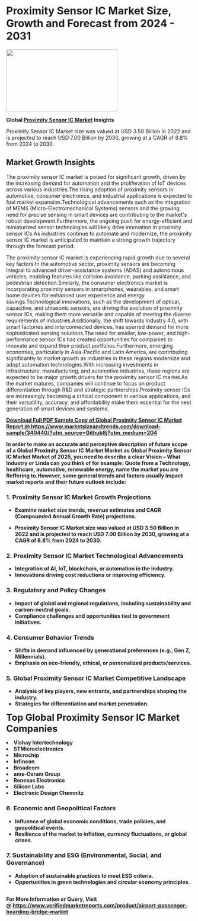 <H1>Proximity Sensor IC Market Size, Growth and Forecast from 2024 - 2031</H1><img class="aligncenter size-medium wp-image-584254" src="https://thirdeyenews.in/wp-content/uploads/2024/09/Global-Market-Research-300x168.jpeg" alt="" width="300" height="168" /><p><strong>Global&nbsp;<a href="https://www.marketsizeandtrends.com/download-sample/340440/?utm_source=Github8j?utm_medium=204">Proximity Sensor IC Market</a> Insights</strong></p><p>Proximity Sensor IC Market size was valued at USD 3.50 Billion in 2022 and is projected to reach USD 7.00 Billion by 2030, growing at a CAGR of 8.8% from 2024 to 2030.</p><p><h2>Market Growth Insights</h2> <p>The proximity sensor IC market is poised for significant growth, driven by the increasing demand for automation and the proliferation of IoT devices across various industries.The rising adoption of proximity sensors in automotive, consumer electronics, and industrial applications is expected to fuel market expansion.Technological advancements such as the integration of MEMS (Micro-Electromechanical Systems) sensors and the growing need for precise sensing in smart devices are contributing to the market's robust development.Furthermore, the ongoing push for energy-efficient and miniaturized sensor technologies will likely drive innovation in proximity sensor ICs.As industries continue to automate and modernize, the proximity sensor IC market is anticipated to maintain a strong growth trajectory through the forecast period.</p> <p><strong><a href="#"></a></strong></p> <p>The proximity sensor IC market is experiencing rapid growth due to several key factors.In the automotive sector, proximity sensors are becoming integral to advanced driver-assistance systems (ADAS) and autonomous vehicles, enabling features like collision avoidance, parking assistance, and pedestrian detection.Similarly, the consumer electronics market is incorporating proximity sensors in smartphones, wearables, and smart home devices for enhanced user experience and energy savings.Technological innovations, such as the development of optical, capacitive, and ultrasonic sensors, are driving the evolution of proximity sensor ICs, making them more versatile and capable of meeting the diverse requirements of industries.Additionally, the shift towards Industry 4.0, with smart factories and interconnected devices, has spurred demand for more sophisticated sensing solutions.The need for smaller, low-power, and high-performance sensor ICs has created opportunities for companies to innovate and expand their product portfolios.Furthermore, emerging economies, particularly in Asia-Pacific and Latin America, are contributing significantly to market growth as industries in these regions modernize and adopt automation technologies.With increasing investments in infrastructure, manufacturing, and automotive industries, these regions are expected to be major growth drivers for the proximity sensor IC market.As the market matures, companies will continue to focus on product differentiation through R&D and strategic partnerships.Proximity sensor ICs are increasingly becoming a critical component in various applications, and their versatility, accuracy, and affordability make them essential for the next generation of smart devices and systems.</p> <p><strong><a href="#"></p><p><span class=""><strong>Download Full PDF Sample Copy of Global Proximity Sensor IC Market Report</strong> @ <a href="https://www.marketsizeandtrends.com/download-sample/340440/?utm_source=Github8j?utm_medium=204" target="_blank">https://www.marketsizeandtrends.com/download-sample/340440/?utm_source=Github8j?utm_medium=204</a></span></p><p>In order to make an accurate and perceptive description of future scope of a Global&nbsp;Proximity Sensor IC Market Market as Global&nbsp;Proximity Sensor IC Market Market of 2025, you need to describe a clear Vision &ndash; What Industry or Linda can you think of for example: Quote from a Technology, healthcare, automotive, renewable energy, name the market you are Reffering to.However, some general trends and factors usually impact market reports and their future outlook include:</p><h3>1.&nbsp;<strong>Proximity Sensor IC Market Growth Projections</strong></h3><ul><li>Examine market size trends, revenue estimates and CAGR (Compounded Annual Growth Rate) projections.</li><li><p>Proximity Sensor IC Market size was valued at USD 3.50 Billion in 2022 and is projected to reach USD 7.00 Billion by 2030, growing at a CAGR of 8.8% from 2024 to 2030.</p></li></ul><h3>2.&nbsp;<strong>Proximity Sensor IC Market Technological Advancements</strong></h3><ul><li>Integration of AI, IoT, blockchain, or automation in the industry.</li><li>Innovations driving cost reductions or improving efficiency.</li></ul><h3>3.&nbsp;<strong>Regulatory and Policy Changes</strong></h3><ul><li>Impact of global and regional regulations, including sustainability and carbon-neutral goals.</li><li>Compliance challenges and opportunities tied to government initiatives.</li></ul><h3>4.&nbsp;<strong>Consumer Behavior Trends</strong></h3><ul><li>Shifts in demand influenced by generational preferences (e.g., Gen Z, Millennials).</li><li>Emphasis on eco-friendly, ethical, or personalized products/services.</li></ul><h3>5.&nbsp;<strong>Global Proximity Sensor IC Market Competitive Landscape</strong></h3><ul><li>Analysis of key players, new entrants, and partnerships shaping the industry.</li><li>Strategies for differentiation and market penetration.</li></ul><p data-pm-slice="1 1 []"><span style="color: inherit; font-family: inherit; font-size: 25px;">Top Global Proximity Sensor IC Market Companies</span></p><div class="" data-test-id=""><p><li>Vishay Intertechnology</li><li> STMicroelectronics</li><li> Microchip</li><li> Infineon</li><li> Broadcom</li><li> ams-Osram Group</li><li> Renesas Electronics</li><li> Silicon Labs</li><li> Electronic Design Chemnitz</li></p></div><h3>6.&nbsp;<strong>Economic and Geopolitical Factors</strong></h3><ul><li>Influence of global economic conditions, trade policies, and geopolitical events.</li><li>Resilience of the market to inflation, currency fluctuations, or global crises.</li></ul><h3>7.&nbsp;<strong>Sustainability and ESG (Environmental, Social, and Governance)</strong></h3><ul><li>Adoption of sustainable practices to meet ESG criteria.</li><li>Opportunities in green technologies and circular economy principles.</li></ul><h2><strong style="font-size: 14px;">For More Information or Query, Visit @&nbsp;</strong><a style="background-color: #ffffff; font-size: 14px;" href="https://www.marketsizeandtrends.com/report/proximity-sensor-ic-market/" target="_blank">https://www.verifiedmarketreports.com/product/airport-passenger-boarding-bridge-market</a></h2>